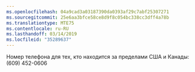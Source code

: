 ```yaml
---
ms.openlocfilehash: 04a9cad3a03187390da0393af29c7abf25307271
ms.sourcegitcommit: 25e6aa3bfce58ce8d9f8c054bc338cc3dff4a78b
ms.translationtype: MTE75
ms.contentlocale: ru-RU
ms.lasthandoff: 03/14/2019
ms.locfileid: "35289637"
---
```

Номер телефона для тех, кто находится за пределами США и Канады: (609) 452-0606